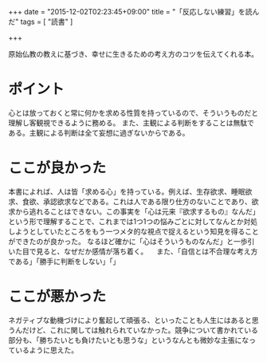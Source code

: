 +++
date = "2015-12-02T02:23:45+09:00"
title = "「反応しない練習」を読んだ"
tags = [ "読書" ]

+++

原始仏教の教えに基づき、幸せに生きるための考え方のコツを伝えてくれる本。

# ポイント
心とは放っておくと常に何かを求める性質を持っているので、そういうものだと理解し客観視できるように務める。
また、主観による判断をすることは無駄である。主観による判断は全て妄想に過ぎないからである。

# ここが良かった
本書によれば、人は皆「求める心」を持っている。例えば、生存欲求、睡眠欲求、食欲、承認欲求などである。これは人である限り仕方のないことであり、欲求から逃れることはできない。この事実を「心は元来『欲求するもの』なんだ」という形で理解することで、これまでは1つ1つの悩みごとに対してなんとか対処しようとしていたところをもう一つメタ的な視点で捉えるという知見を得ることができたのが良かった。
なるほど確かに「心はそういうものなんだ」と一歩引いた目で見ると、なぜだか感情が落ち着く。
　また、「自信とは不合理な考え方である」「勝手に判断をしない」「」


# ここが悪かった
ネガティブな動機づけにより奮起して頑張る、といったことも人生にはあると思うんだけど、これに関しては触れられていなかった。競争について書かれている部分も、「勝ちたいとも負けたいとも思うな」というなんとも微妙な主張になっているように思えた。






